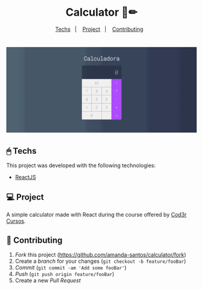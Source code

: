 <h1 align="center">
    Calculator 📝✏
</h1>

<p align="center">
  <a href="#-techs">Techs</a>&nbsp;&nbsp;&nbsp;|&nbsp;&nbsp;&nbsp;
  <a href="#-project">Project</a>&nbsp;&nbsp;&nbsp;|&nbsp;&nbsp;&nbsp;
  <a href="#-contributing">Contributing</a>&nbsp;&nbsp;&nbsp;
</p>

<h1 align="center">
    <img alt="Calculator" title="Calculator" src="/demo/calculator.gif" />
</h1>

## 🖱 Techs

This project was developed with the following technologies:

- [ReactJS](https://reactjs.org)

## 💻 Project

A simple calculator made with React during the course offered by <a href="https://github.com/cod3rcursos">Cod3r Cursos</a>.

## 🤔 Contributing

1. _Fork_ this project (<https://github.com/amanda-santos/calculator/fork>)
2. Create a _branch_ for your changes (`git checkout -b feature/fooBar`)
3. _Commit_ (`git commit -am 'Add some fooBar'`)
4. _Push_ (`git push origin feature/fooBar`)
5. Create a new _Pull Request_
